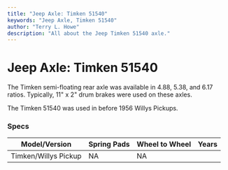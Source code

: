 ```yaml
---
title: "Jeep Axle: Timken 51540"
keywords: "Jeep Axle, Timken 51540"
author: "Terry L. Howe"
description: "All about the Jeep Timken 51540 axle."
---
```


# Jeep Axle: Timken 51540

The Timken semi-floating rear axle was available in 4.88, 5.38, and
6.17 ratios.  Typically, 11" x 2" drum brakes were used on these axles.

The Timken 51540 was used in before 1956 Willys Pickups.

### Specs

| Model/Version | Spring Pads | Wheel to Wheel | Years |
| --- | --- | --- | --- |
| Timken/Willys Pickup | NA | NA |
